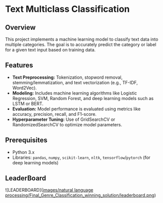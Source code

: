 # Text Multiclass Classification

## Overview
This project implements a machine learning model to classify text data into multiple categories. The goal is to accurately predict the category or label for a given text input based on training data.

## Features
- **Text Preprocessing:** Tokenization, stopword removal, stemming/lemmatization, and text vectorization (e.g., TF-IDF, Word2Vec).
- **Modeling:** Includes machine learning algorithms like Logistic Regression, SVM, Random Forest, and deep learning models such as LSTM or BERT.
- **Evaluation:** Model performance is evaluated using metrics like accuracy, precision, recall, and F1-score.
- **Hyperparameter Tuning:** Use of GridSearchCV or RandomizedSearchCV to optimize model parameters.

## Prerequisites
- Python 3.x
- Libraries: `pandas`, `numpy`, `scikit-learn`, `nltk`, `tensorflow`/`pytorch` (for deep learning models)

## LeaderBoard
![LEADERBOARD]([images/natural language processing/Final_Genre_Classification_winning_solution/leaderboard.png](https://github.com/AmulPatil/Case-Studies/blob/master/natural%20language%20processing/Final_Genre_Classification_winning_solution/leaderboard.png))

